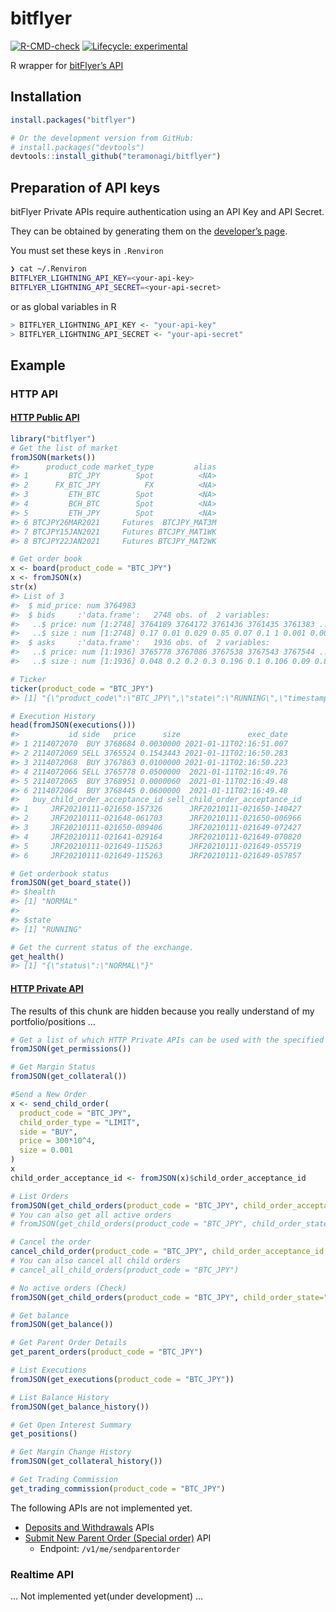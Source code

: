 
<!-- README.md is generated from README.Rmd. Please edit that file -->

# bitflyer

<!-- badges: start -->

[![R-CMD-check](https://github.com/teramonagi/bitflyer/workflows/R-CMD-check/badge.svg)](https://github.com/teramonagi/bitflyer/actions)
[![Lifecycle:
experimental](https://img.shields.io/badge/lifecycle-experimental-orange.svg)](https://www.tidyverse.org/lifecycle/#experimental)
<!-- badges: end -->

R wrapper for [bitFlyer’s
API](https://lightning.bitflyer.com/docs/api?lang=en)

## Installation

``` r
install.packages("bitflyer")

# Or the development version from GitHub:
# install.packages("devtools")
devtools::install_github("teramonagi/bitflyer")
```

## Preparation of API keys

bitFlyer Private APIs require authentication using an API Key and API
Secret.

They can be obtained by generating them on the [developer’s
page](https://lightning.bitflyer.com/developer).

You must set these keys in `.Renviron`

``` bash
❯ cat ~/.Renviron 
BITFLYER_LIGHTNING_API_KEY=<your-api-key>
BITFLYER_LIGHTNING_API_SECRET=<your-api-secret>
```

or as global variables in R

``` r
> BITFLYER_LIGHTNING_API_KEY <- "your-api-key"
> BITFLYER_LIGHTNING_API_SECRET <- "your-api-secret"
```

## Example

### HTTP API

#### [HTTP Public API](https://lightning.bitflyer.com/docs/api?lang=en#http-public-api)

``` r
library("bitflyer")
# Get the list of market
fromJSON(markets())
#>      product_code market_type         alias
#> 1         BTC_JPY        Spot          <NA>
#> 2      FX_BTC_JPY          FX          <NA>
#> 3         ETH_BTC        Spot          <NA>
#> 4         BCH_BTC        Spot          <NA>
#> 5         ETH_JPY        Spot          <NA>
#> 6 BTCJPY26MAR2021     Futures  BTCJPY_MAT3M
#> 7 BTCJPY15JAN2021     Futures BTCJPY_MAT1WK
#> 8 BTCJPY22JAN2021     Futures BTCJPY_MAT2WK

# Get order book
x <- board(product_code = "BTC_JPY")
x <- fromJSON(x)
str(x)
#> List of 3
#>  $ mid_price: num 3764983
#>  $ bids     :'data.frame':   2748 obs. of  2 variables:
#>   ..$ price: num [1:2748] 3764189 3764172 3761436 3761435 3761383 ...
#>   ..$ size : num [1:2748] 0.17 0.01 0.029 0.85 0.07 0.1 1 0.001 0.003 0.01 ...
#>  $ asks     :'data.frame':   1936 obs. of  2 variables:
#>   ..$ price: num [1:1936] 3765778 3767086 3767538 3767543 3767544 ...
#>   ..$ size : num [1:1936] 0.048 0.2 0.2 0.3 0.196 0.1 0.106 0.09 0.85 0.07 ...

# Ticker 
ticker(product_code = "BTC_JPY")
#> [1] "{\"product_code\":\"BTC_JPY\",\"state\":\"RUNNING\",\"timestamp\":\"2021-01-11T02:16:55.237\",\"tick_id\":11627610,\"best_bid\":3765524.0,\"best_ask\":3766335.0,\"best_bid_size\":0.08565571,\"best_ask_size\":0.05,\"total_bid_depth\":877.16120237,\"total_ask_depth\":829.373516,\"market_bid_size\":0.0,\"market_ask_size\":0.0,\"ltp\":3765573.0,\"volume\":167618.86291907,\"volume_by_product\":13534.99677343}"

# Execution History
head(fromJSON(executions()))
#>           id side   price      size               exec_date
#> 1 2114072070  BUY 3768684 0.0030000 2021-01-11T02:16:51.007
#> 2 2114072069 SELL 3765524 0.1543443 2021-01-11T02:16:50.283
#> 3 2114072068  BUY 3767863 0.0100000 2021-01-11T02:16:50.223
#> 4 2114072066 SELL 3765778 0.0500000  2021-01-11T02:16:49.76
#> 5 2114072065  BUY 3768951 0.0000060  2021-01-11T02:16:49.48
#> 6 2114072064  BUY 3768445 0.0600000  2021-01-11T02:16:49.48
#>   buy_child_order_acceptance_id sell_child_order_acceptance_id
#> 1     JRF20210111-021650-157326      JRF20210111-021650-140427
#> 2     JRF20210111-021648-061703      JRF20210111-021650-006966
#> 3     JRF20210111-021650-089406      JRF20210111-021649-072427
#> 4     JRF20210111-021641-029164      JRF20210111-021649-070820
#> 5     JRF20210111-021649-115263      JRF20210111-021649-055719
#> 6     JRF20210111-021649-115263      JRF20210111-021649-057857

# Get orderbook status
fromJSON(get_board_state())
#> $health
#> [1] "NORMAL"
#> 
#> $state
#> [1] "RUNNING"

# Get the current status of the exchange.
get_health()
#> [1] "{\"status\":\"NORMAL\"}"
```

#### [HTTP Private API](https://lightning.bitflyer.com/docs/api?lang=en#http-private-api)

The results of this chunk are hidden because you really understand of my
portfolio/positions …

``` r
# Get a list of which HTTP Private APIs can be used with the specified API key
fromJSON(get_permissions())

# Get Margin Status
fromJSON(get_collateral())

#Send a New Order
x <- send_child_order(
  product_code = "BTC_JPY", 
  child_order_type = "LIMIT", 
  side = "BUY", 
  price = 300*10^4, 
  size = 0.001
)
x
child_order_acceptance_id <- fromJSON(x)$child_order_acceptance_id

# List Orders
fromJSON(get_child_orders(product_code = "BTC_JPY", child_order_acceptance_id=child_order_acceptance_id))
# You can also get all active orders
# fromJSON(get_child_orders(product_code = "BTC_JPY", child_order_state="ACTIVE"))

# Cancel the order
cancel_child_order(product_code = "BTC_JPY", child_order_acceptance_id = child_order_acceptance_id)
# You can also cancel all child orders
# cancel_all_child_orders(product_code = "BTC_JPY")

# No active orders (Check)
fromJSON(get_child_orders(product_code = "BTC_JPY", child_order_state="ACTIVE"))

# Get balance
fromJSON(get_balance())

# Get Parent Order Details
get_parent_orders(product_code = "BTC_JPY")

# List Executions
fromJSON(get_executions(product_code = "BTC_JPY"))

# List Balance History
fromJSON(get_balance_history())

# Get Open Interest Summary
get_positions()

# Get Margin Change History
fromJSON(get_collateral_history())

# Get Trading Commission
get_trading_commission(product_code = "BTC_JPY")
```

The following APIs are not implemented yet.

  - [Deposits and
    Withdrawals](https://lightning.bitflyer.com/docs?lang=en#get-crypto-assets-deposit-addresses)
    APIs
  - [Submit New Parent Order (Special
    order)](https://lightning.bitflyer.com/docs?lang=en#submit-new-parent-order-special-order)
    API
      - Endpoint: `/v1/me/sendparentorder`

### Realtime API

… Not implemented yet(under development) …
